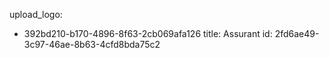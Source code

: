 upload_logo:
  - 392bd210-b170-4896-8f63-2cb069afa126
title: Assurant
id: 2fd6ae49-3c97-46ae-8b63-4cfd8bda75c2
